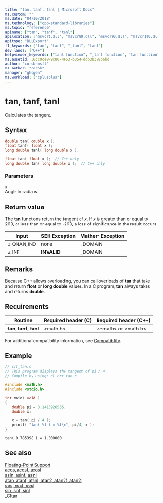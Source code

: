 ```yaml
---
title: "tan, tanf, tanl | Microsoft Docs"
ms.custom: ""
ms.date: "04/10/2018"
ms.technology: ["cpp-standard-libraries"]
ms.topic: "reference"
apiname: ["tan", "tanf", "tanl"]
apilocation: ["msvcrt.dll", "msvcr80.dll", "msvcr90.dll", "msvcr100.dll", "msvcr100_clr0400.dll", "msvcr110.dll", "msvcr110_clr0400.dll", "msvcr120.dll", "msvcr120_clr0400.dll", "ucrtbase.dll", "api-ms-win-crt-math-l1-1-0.dll"]
apitype: "DLLExport"
f1_keywords: ["tan", "tanf", "_tanl", "tanl"]
dev_langs: ["C++"]
helpviewer_keywords: ["tanl function", "_tanl function", "tan function", "calculating tangents", "tangent", "tanf function", "trigonometric functions"]
ms.assetid: 36cc0ce8-9c80-4653-b354-ddb3b378b6bd
author: "corob-msft"
ms.author: "corob"
manager: "ghogen"
ms.workload: ["cplusplus"]
---
```

# tan, tanf, tanl

Calculates the tangent.

## Syntax

```C
double tan( double x );
float tanf( float x );
long double tanl( long double x );
```

```cpp
float tan( float x );  // C++ only
long double tan( long double x );  // C++ only
```

### Parameters

*x*<br/>
Angle in radians.

## Return value

The **tan** functions return the tangent of *x*. If *x* is greater than or equal to 263, or less than or equal to -263, a loss of significance in the result occurs.

|Input|SEH Exception|**Matherr** Exception|
|-----------|-------------------|-------------------------|
|± QNAN,IND|none|_DOMAIN|
|± INF|**INVALID**|_DOMAIN|

## Remarks

Because C++ allows overloading, you can call overloads of **tan** that take and return **float** or **long** **double** values. In a C program, **tan** always takes and returns **double**.

## Requirements

|Routine|Required header (C)|Required header (C++)|
|-------------|---------------------|-|
|**tan**, **tanf**, **tanl**|\<math.h>|\<cmath> or \<math.h>|

For additional compatibility information, see [Compatibility](../../c-runtime-library/compatibility.md).

## Example

```C
// crt_tan.c
// This program displays the tangent of pi / 4
// Compile by using: cl crt_tan.c

#include <math.h>
#include <stdio.h>

int main( void )
{
   double pi = 3.1415926535;
   double x;

   x = tan( pi / 4 );
   printf( "tan( %f ) = %f\n", pi/4, x );
}
```

```Output
tan( 0.785398 ) = 1.000000
```

## See also

[Floating-Point Support](../../c-runtime-library/floating-point-support.md)<br/>
[acos, acosf, acosl](acos-acosf-acosl.md)<br/>
[asin, asinf, asinl](asin-asinf-asinl.md)<br/>
[atan, atanf, atanl, atan2, atan2f, atan2l](atan-atanf-atanl-atan2-atan2f-atan2l.md)<br/>
[cos, cosf, cosl](cos-cosf-cosl.md)<br/>
[sin, sinf, sinl](sin-sinf-sinl.md)<br/>
[_CItan](../../c-runtime-library/citan.md)<br/>
